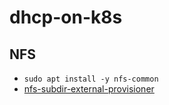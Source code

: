 # dhcp-on-k8s

## NFS

- `sudo apt install -y nfs-common`
- [nfs-subdir-external-provisioner](https://github.com/kubernetes-sigs/nfs-subdir-external-provisioner)
